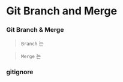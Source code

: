 <h1>
    Git Branch and Merge
</h1>

<h3>
    Git Branch & Merge
</h3>

> `Branch` 는

> `Merge` 는 

<h3>
    gitignore
</h3>


